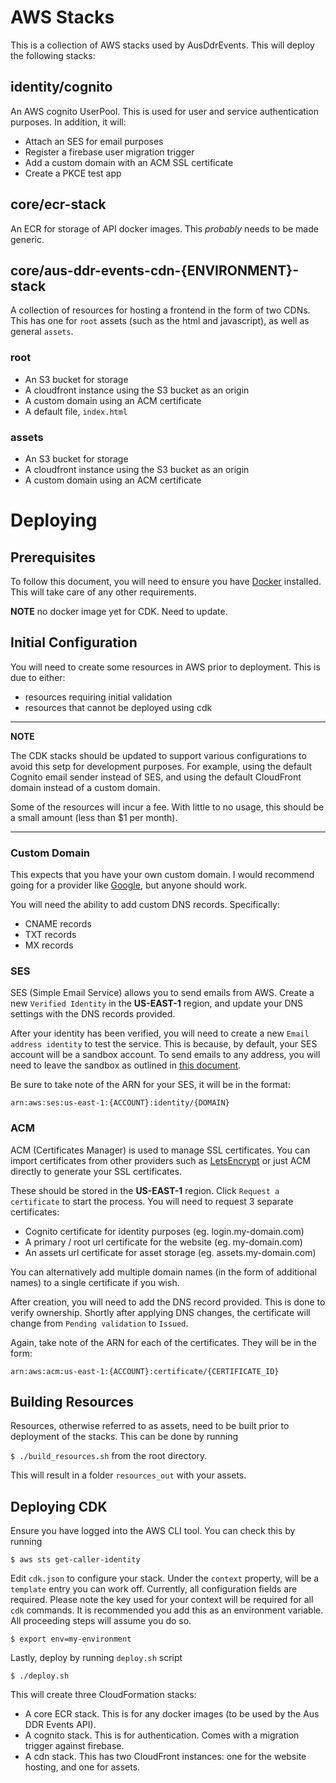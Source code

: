 # AWS Stacks

This is a collection of AWS stacks used by AusDdrEvents. This will deploy the following stacks:

## identity/cognito

An AWS cognito UserPool. This is used for user and service authentication purposes. In addition, it will:
- Attach an SES for email purposes
- Register a firebase user migration trigger
- Add a custom domain with an ACM SSL certificate
- Create a PKCE test app

## core/ecr-stack

An ECR for storage of API docker images. This _probably_ needs to be made generic.

## core/aus-ddr-events-cdn-{ENVIRONMENT}-stack

A collection of resources for hosting a frontend in the form of two CDNs. This has one for `root` assets (such as the html and javascript), as well as general `assets`.

### root

- An S3 bucket for storage
- A cloudfront instance using the S3 bucket as an origin
- A custom domain using an ACM certificate
- A default file, `index.html`

### assets

- An S3 bucket for storage
- A cloudfront instance using the S3 bucket as an origin
- A custom domain using an ACM certificate

# Deploying

## Prerequisites

To follow this document, you will need to ensure you have [Docker](https://www.docker.com/) installed. This will take care of any other requirements.

**NOTE** no docker image yet for CDK. Need to update.

## Initial Configuration

You will need to create some resources in AWS prior to deployment. This is due to either:
- resources requiring initial validation
- resources that cannot be deployed using cdk

---
**NOTE**

The CDK stacks should be updated to support various configurations to avoid this setp for development purposes. For example, using the default Cognito email sender instead of SES, and using the default CloudFront domain instead of a custom domain.

Some of the resources will incur a fee. With little to no usage, this should be a small amount (less than $1 per month).

---

### Custom Domain

This expects that you have your own custom domain. I would recommend going for a provider like [Google](https://domains.google.com/registrar/), but anyone should work.

You will need the ability to add custom DNS records. Specifically:
- CNAME records
- TXT records
- MX records

### SES

SES (Simple Email Service) allows you to send emails from AWS. Create a new `Verified Identity` in the **US-EAST-1** region, and update your DNS settings with the DNS records provided.

After your identity has been verified, you will need to create a new `Email address identity` to test the service. This is because, by default, your SES account will be a sandbox account. To send emails to any address, you will need to leave the sandbox as outlined in [this document](https://docs.aws.amazon.com/console/ses/sandbox).

Be sure to take note of the ARN for your SES, it will be in the format:

`arn:aws:ses:us-east-1:{ACCOUNT}:identity/{DOMAIN}`


### ACM

ACM (Certificates Manager) is used to manage SSL certificates. You can import certificates from other providers such as [LetsEncrypt](https://letsencrypt.org/) or just ACM directly to generate your SSL certificates.

These should be stored in the **US-EAST-1** region. Click `Request a certificate` to start the process. You will need to request 3 separate certificates:
- Cognito certificate for identity purposes (eg. login.my-domain.com)
- A primary / root url certificate for the website (eg. my-domain.com)
- An assets url certificate for asset storage (eg. assets.my-domain.com)

You can alternatively add multiple domain names (in the form of additional names) to a single certificate if you wish.

After creation, you will need to add the DNS record provided. This is done to verify ownership. Shortly after applying DNS changes, the certificate will change from `Pending validation` to `Issued`.

Again, take note of the ARN for each of the certificates. They will be in the form:

`arn:aws:acm:us-east-1:{ACCOUNT}:certificate/{CERTIFICATE_ID}`

## Building Resources

Resources, otherwise referred to as assets, need to be built prior to deployment of the stacks. This can be done by running

`$ ./build_resources.sh` from the root directory.

This will result in a folder `resources_out` with your assets.

## Deploying CDK

Ensure you have logged into the AWS CLI tool. You can check this by running

`$ aws sts get-caller-identity`

Edit `cdk.json` to configure your stack. Under the `context` property, will be a `template` entry you can work off. Currently, all configuration fields are required. Please note the key used for your context will be required for all `cdk` commands. It is recommended you add this as an environment variable. All proceeding steps will assume you do so.

`$ export env=my-environment`

Lastly, deploy by running `deploy.sh` script

`$ ./deploy.sh`

This will create three CloudFormation stacks:
- A core ECR stack. This is for any docker images (to be used by the Aus DDR Events API).
- A cognito stack. This is for authentication. Comes with a migration trigger against firebase.
- A cdn stack. This has two CloudFront instances: one for the website hosting, and one for assets.